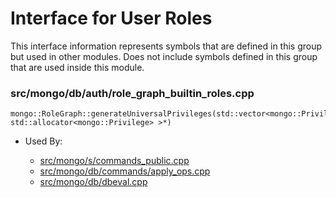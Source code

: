 
# Interface for User Roles
This interface information represents symbols that are defined in this group but used in other modules.  Does not include symbols defined in this group that are used inside this module.

### src/mongo/db/auth/role\_graph\_builtin\_roles.cpp

<div></div>

    mongo::RoleGraph::generateUniversalPrivileges(std::vector<mongo::Privilege, std::allocator<mongo::Privilege> >*)

- Used By:

    - [src/mongo/s/commands\_public.cpp](../../../../sharding/mongos\_commands)
    - [src/mongo/db/commands/apply\_ops.cpp](../../../../query\_and\_operation\_handling/database\_commands)
    - [src/mongo/db/dbeval.cpp](../../../../query\_and\_operation\_handling/database\_commands)
